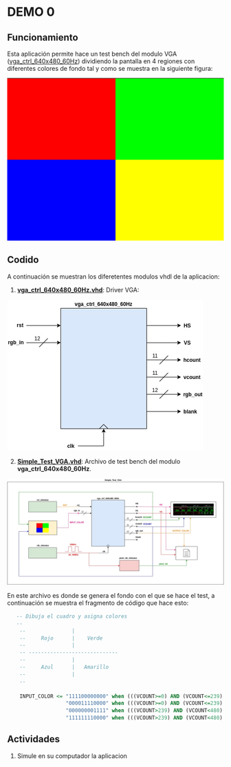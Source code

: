 # DEMO 0

## Funcionamiento ##

Esta aplicación permite hace un test bench del modulo VGA ([vga_ctrl_640x480_60Hz](vga_ctrl_640x480_60Hz.vhd)) dividiendo la pantalla en 4 regiones con diferentes colores de fondo tal y como se muestra en la siguiente figura:

![frame](frame.png)

## Codido ##

A continuación se muestran los diferetentes modulos vhdl de la aplicacion:
1. **[vga_ctrl_640x480_60Hz.vhd](vga_ctrl_640x480_60Hz.vhd)**: Driver VGA:

![vga_module](vga_module.jpg)

2. **[Simple_Test_VGA.vhd](Simple_Test_VGA.vhd)**: Archivo de test bench del modulo **vga_ctrl_640x480_60Hz**. 

![tb_vga_module](tb_vga_module.jpg)

En este archivo es donde se genera el fondo con el que se hace el test, a continuación se muestra el fragmento de código que hace esto:

```vhdl
   -- Dibuja el cuadro y asigna colores
   --
	--               |
	--     Rojo      |    Verde
	--               |
	-- -----------------------------
	--               | 
	--     Azul      |   Amarillo
	--               |
	--

	INPUT_COLOR <= "111100000000" when (((VCOUNT>=0) AND (VCOUNT<=239) AND (HCOUNT>=0) AND (HCOUNT<=319))) else 
				   "000011110000" when (((VCOUNT>=0) AND (VCOUNT<=239) AND (HCOUNT>319) AND (HCOUNT<640))) else
				   "000000001111" when (((VCOUNT>239) AND (VCOUNT<480) AND (HCOUNT>=0) AND (HCOUNT<=319))) else
				   "111111110000" when (((VCOUNT>239) AND (VCOUNT<480) AND (HCOUNT>319) AND (HCOUNT<640)));
```


## Actividades ##

1. Simule en su computador la aplicacion
